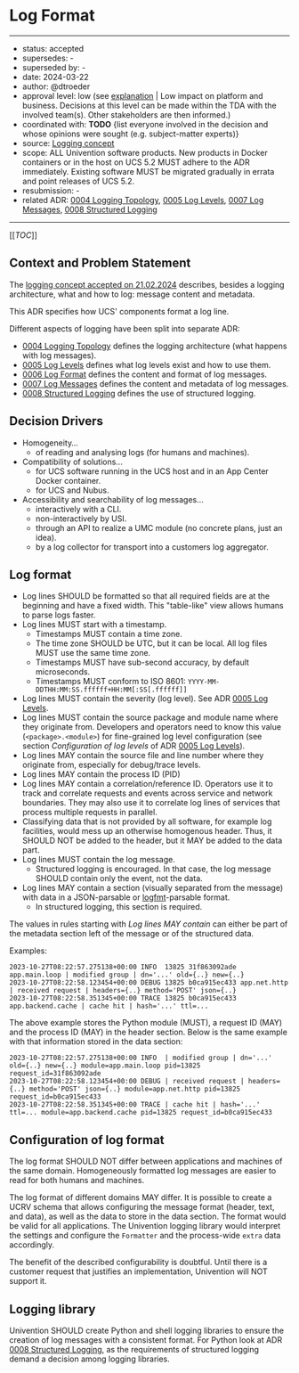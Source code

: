 # Log Format

<!--
- Max line length: 120
- Each sentence on a new line for better diffs
-->

---

- status: accepted
- supersedes: -
- superseded by: -
- date: 2024-03-22
- author: @dtroeder
- approval level: low (see [explanation](https://git.knut.univention.de/univention/decision-records/-/blob/main/adr-template.md?ref_type=heads&plain=1#L19) | Low impact on platform and business. Decisions at this level can be made within the TDA with the involved team(s). Other stakeholders are then informed.)
- coordinated with: **TODO** {list everyone involved in the decision and whose opinions were sought (e.g. subject-matter experts)}
- source: [Logging concept](https://git.knut.univention.de/univention/internal/research-library/-/blob/main/research/logging_concept/README.md)
- scope: ALL Univention software products.
  New products in Docker containers or in the host on UCS 5.2 MUST adhere to the ADR immediately.
  Existing software MUST be migrated gradually in errata and point releases of UCS 5.2.
- resubmission: -
- related ADR: [0004 Logging Topology](0004-logging-topology.md), [0005 Log Levels](0005-log-levels.md), [0007 Log Messages](0007-log-messages.md), [0008 Structured Logging](0008-structured-logging.md)

---

[[_TOC_]]

## Context and Problem Statement

The [logging concept accepted on 21.02.2024](https://git.knut.univention.de/univention/internal/research-library/-/blob/07df7be3a61f5eeab776309f19c3abb7c943ff44/research/logging_concept/README.md)
describes, besides a logging architecture, what and how to log: message content and metadata.

This ADR specifies how UCS' components format a log line.

Different aspects of logging have been split into separate ADR:

- [0004 Logging Topology](0004-logging-topology.md) defines the logging architecture (what happens with log messages).
- [0005 Log Levels](0005-log-levels.md) defines what log levels exist and how to use them.
- [0006 Log Format](0006-log-format.md) defines the content and format of log messages.
- [0007 Log Messages](0007-log-messages.md) defines the content and metadata of log messages.
- [0008 Structured Logging](0008-structured-logging.md) defines the use of structured logging.

## Decision Drivers

- Homogeneity…
  - of reading and analysing logs (for humans and machines).
- Compatibility of solutions…
  - for UCS software running in the UCS host and in an App Center Docker container.
  - for UCS and Nubus.
- Accessibility and searchability of log messages…
  - interactively with a CLI.
  - non-interactively by USI.
  - through an API to realize a UMC module (no concrete plans, just an idea).
  - by a log collector for transport into a customers log aggregator.

## Log format

- Log lines SHOULD be formatted so that all required fields are at the beginning and have a fixed width.
  This "table-like" view allows humans to parse logs faster.
- Log lines MUST start with a timestamp.
  - Timestamps MUST contain a time zone.
  - The time zone SHOULD be UTC, but it can be local. All log files MUST use the same time zone.
  - Timestamps MUST have sub-second accuracy, by default microseconds.
  - Timestamps MUST conform to ISO 8601: `YYYY-MM-DDTHH:MM:SS.ffffff+HH:MM[:SS[.ffffff]]`
- Log lines MUST contain the severity (log level). See ADR [0005 Log Levels](0005-log-levels.md).
- Log lines MUST contain the source package and module name where they originate from.
  Developers and operators need to know this value (`<package>.<module>`) for fine-grained log level
  configuration (see section _Configuration of log levels_ of ADR [0005 Log Levels](0005-log-levels.md)).
- Log lines MAY contain the source file and line number where they originate from, especially for debug/trace levels.
- Log lines MAY contain the process ID (PID)
- Log lines MAY contain a correlation/reference ID. Operators use it to track and correlate requests and
  events across service and network boundaries. They may also use it to correlate log lines of services
  that process multiple requests in parallel.
- Classifying data that is not provided by all software, for example log facilities, would mess up an
  otherwise homogenous header.
  Thus, it SHOULD NOT be added to the header, but it MAY be added to the data part.
- Log lines MUST contain the log message.
  - Structured logging is encouraged.
    In that case, the log message SHOULD contain only the event, not the data.
- Log lines MAY contain a section (visually separated from the message) with data in a JSON-parsable
  or [logfmt](https://brandur.org/logfmt)-parsable format.
  - In structured logging, this section is required.

The values in rules starting with _Log lines MAY contain_ can either be part of the metadata section
left of the message or of the structured data.

Examples:

```text
2023-10-27T08:22:57.275138+00:00 INFO  13825 31f863092ade app.main.loop | modified group | dn='...' old={..} new={..}
2023-10-27T08:22:58.123454+00:00 DEBUG 13825 b0ca915ec433 app.net.http | received request | headers={..} method='POST' json={..}
2023-10-27T08:22:58.351345+00:00 TRACE 13825 b0ca915ec433 app.backend.cache | cache hit | hash='...' ttl=...
```

The above example stores the Python module (MUST), a request ID (MAY) and the process ID (MAY) in the header section.
Below is the same example with that information stored in the data section:

```text
2023-10-27T08:22:57.275138+00:00 INFO  | modified group | dn='...' old={..} new={..} module=app.main.loop pid=13825  request_id=31f863092ade
2023-10-27T08:22:58.123454+00:00 DEBUG | received request | headers={..} method='POST' json={..} module=app.net.http pid=13825 request_id=b0ca915ec433
2023-10-27T08:22:58.351345+00:00 TRACE | cache hit | hash='...' ttl=... module=app.backend.cache pid=13825 request_id=b0ca915ec433
```

## Configuration of log format

The log format SHOULD NOT differ between applications and machines of the same domain.
Homogeneously formatted log messages are easier to read for both humans and machines.

The log format of different domains MAY differ.
It is possible to create a UCRV schema that allows configuring the message format
(header, text, and data), as well as the data to store in the data section.
The format would be valid for all applications.
The Univention logging library would interpret the settings and configure the `Formatter`
and the process-wide `extra` data accordingly.

The benefit of the described configurability is doubtful.
Until there is a customer request that justifies an implementation, Univention will NOT support it.

## Logging library

Univention SHOULD create Python and shell logging libraries to ensure the creation of log messages with
a consistent format.
For Python look at ADR [0008 Structured Logging](0008-structured-logging.md), as the requirements of
structured logging demand a decision among logging libraries.
